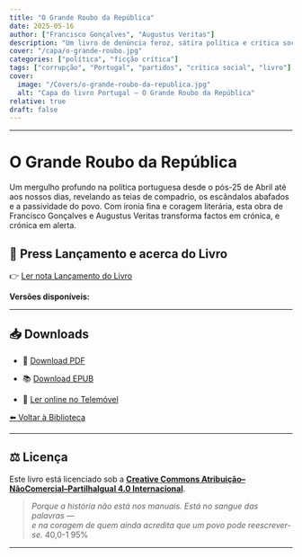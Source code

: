 ```yaml
---
title: "O Grande Roubo da República"
date: 2025-05-16
author: ["Francisco Gonçalves", "Augustus Veritas"]
description: "Um livro de denúncia feroz, sátira política e crítica social sobre os últimos 50 anos de corrupção, compadrio e decadência institucional em Portugal."
cover: "/capa/o-grande-roubo.jpg"
categories: ["política", "ficção crítica"]
tags: ["corrupção", "Portugal", "partidos", "crítica social", "livro"]
cover:
  image: "/Covers/o-grande-roubo-da-republica.jpg"
  alt: "Capa do livro Portugal – O Grande Roubo da República"
relative: true
draft: false
---
```


---

# O Grande Roubo da República

Um mergulho profundo na política portuguesa desde o pós-25 de Abril até aos nossos dias, revelando as teias de compadrio, os escândalos abafados e a passividade do povo. Com ironia fina e coragem literária, esta obra de Francisco Gonçalves e Augustus Veritas transforma factos em crónica, e crónica em alerta.

## 📖 Press Lançamento e acerca do Livro


👉 [Ler nota Lançamento do Livro](/resumos/o-grande-roubo-da-republica/)


**Versões disponíveis:**
 
---

## 📥 Downloads

- 📄 [Download PDF](/downloads/o-grande-roubo-da-republica.pdf)
- 📚 [Download EPUB](/downloads/o-grande-roubo-da-republica.epub)

- 📱 [Ler online no Telemóvel](/html/o-grande-roubo-da-republica-mobile.html)


[⬅️ Voltar à Biblioteca](/)

---

## ⚖️ Licença

Este livro está licenciado sob a
**[Creative Commons Atribuição–NãoComercial–PartilhaIgual 4.0 Internacional](https://creativecommons.org/licenses/by-nc-sa/4.0/)**.

> *Porque a história não está nos manuais. Está no sangue das palavras —  
e na coragem de quem ainda acredita que um povo pode reescrever-se.*
                                                              40,0-1        95%
---

